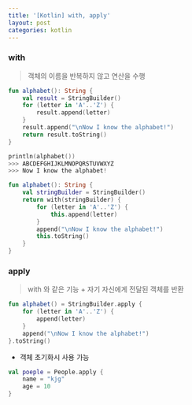 ```yaml
---
title: '[Kotlin] with, apply'
layout: post
categories: kotlin
---
```


### with
> 객체의 이름을 반복하지 않고 연산을 수행

```kotlin
fun alphabet(): String {
    val result = StringBuilder()
    for (letter in 'A'..'Z') {
        result.append(letter)
    }
    result.append("\nNow I know the alphabet!")
    return result.toString()
}

println(alphabet())
>>> ABCDEFGHIJKLMNOPQRSTUVWXYZ
>>> Now I know the alphabet!
```
```kotlin
fun alphabet(): String {
    val stringBuilder = StringBuilder()
    return with(stringBuilder) {
        for (letter in 'A'..'Z') {
            this.append(letter)
        }
        append("\nNow I know the alphabet!")
        this.toString()
    }
}
```

### apply
> with 와 같은 기능 + 자기 자신에게 전달된 객체를 반환

```kotlin
fun alphabet() = StringBuilder.apply {
    for (letter in 'A'..'Z') {
        append(letter)
    }
    append("\nNow I know the alphabet!")
}.toString()
```
- 객체 초기화시 사용 가능

```kotlin
val poeple = People.apply {
    name = "kjg"
    age = 10
}
```